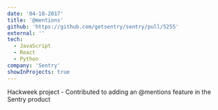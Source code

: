 ```yaml
---
date: '04-18-2017'
title: '@mentions'
github: 'https://github.com/getsentry/sentry/pull/5255'
external: ''
tech:
  - JavaScript
  - React
  - Python
company: 'Sentry'
showInProjects: true
---
```


Hackweek project - Contributed to adding an @mentions feature in the Sentry product

